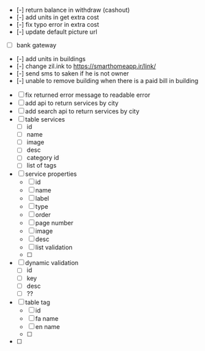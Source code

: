 - [-] return balance in withdraw (cashout)
- [-] add units in get extra cost
- [-] fix typo error in extra cost
- [-] update default picture url
- [ ] bank gateway
- [-] add units in buildings
- [-] change zil.ink to https://smarthomeapp.ir/link/
- [-] send sms to saken if he is not owner
- [-] unable to remove building when there is a paid bill in building
- [ ] fix returned error message to readable error
- [ ] add api to return services by city
- [ ] add search api to return services by city
- [ ] table services 
	- [ ] id
	- [ ] name 
	- [ ] image
	- [ ] desc
	- [ ] category id
	- [ ] list of tags
- [ ] service properties
	- [ ] id
	- [ ] name
	- [ ] label
	- [ ] type
	- [ ] order
	- [ ] page number
	- [ ] image
	- [ ] desc
	- [ ] list validation
	- [ ] 
- [ ] dynamic validation
	- [ ] id
	- [ ] key
	- [ ] desc
	- [ ] ??
- [ ] table tag
	- [ ] id
	- [ ] fa name
	- [ ] en name
	- [ ] 
- [ ] 